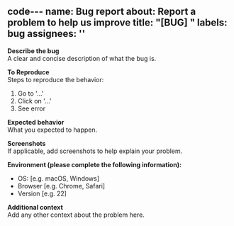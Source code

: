 code---
name: Bug report
about: Report a problem to help us improve
title: "[BUG] "
labels: bug
assignees: ''
---

**Describe the bug**  
A clear and concise description of what the bug is.

**To Reproduce**  
Steps to reproduce the behavior:
1. Go to '...'
2. Click on '...'
3. See error

**Expected behavior**  
What you expected to happen.

**Screenshots**  
If applicable, add screenshots to help explain your problem.

**Environment (please complete the following information):**  
- OS: [e.g. macOS, Windows]  
- Browser [e.g. Chrome, Safari]  
- Version [e.g. 22]  

**Additional context**  
Add any other context about the problem here.

